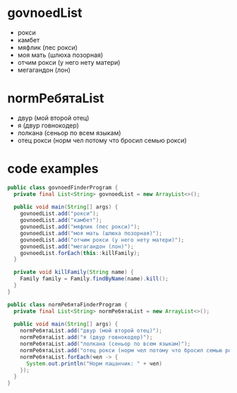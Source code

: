 # govnoedList
- рокси
- камбет
- мяфлик (пес рокси)
- моя мать (шлюха позорная)
- отчим рокси (у него нету матери)
- мегагандон (лон)

# normРебятаList
- двур (мой второй отец)
- я (двур говнокодер)
- лолкана (сеньор по всем языкам)
- отец рокси (норм чел потому что бросил семью рокси)

# code examples
```java
public class govnoedFinderProgram {
  private final List<String> govnoedList = new ArrayList<>();
  
  public void main(String[] args) {
    govnoedList.add("рокси");
    govnoedList.add("камбет");
    govnoedList.add("мяфлик (пес рокси)");
    govnoedList.add("моя мать (шлюха позорная)");
    govnoedList.add("отчим рокси (у него нету матери)");
    govnoedList.add("мегагандон (лон)");
    govnoedList.forEach(this::killFamily);
  }

  private void killFamily(String name) {
    Family family = Family.findByName(name).kill();
  }
}
```

```java
public class normРебятаFinderProgram {
  private final List<String> normРебятаList = new ArrayList<>();
  
  public void main(String[] args) {
    normРебятаList.add("двур (мой второй отец)");
    normРебятаList.add("я (двур говнокодер)");
    normРебятаList.add("лолкана (сеньор по всем языкам)");
    normРебятаList.add("отец рокси (норм чел потому что бросил семью рокси)");
    normРебятаList.forEach(чел -> {
      System.out.println("Норм пацанчик: " + чел)
    });
  }
}
```
